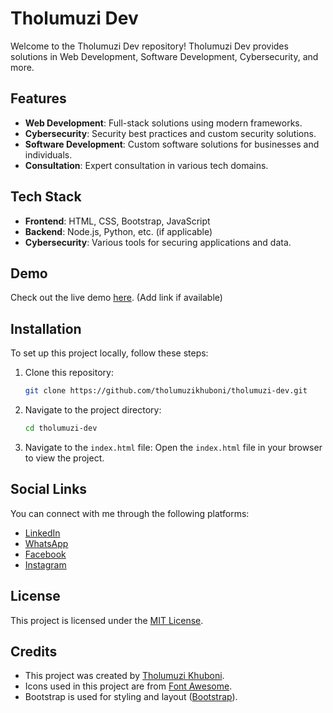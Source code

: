 # Tholumuzi Dev

Welcome to the Tholumuzi Dev repository! Tholumuzi Dev provides solutions in Web Development, Software Development, Cybersecurity, and more.

## Features

- **Web Development**: Full-stack solutions using modern frameworks.
- **Cybersecurity**: Security best practices and custom security solutions.
- **Software Development**: Custom software solutions for businesses and individuals.
- **Consultation**: Expert consultation in various tech domains.

## Tech Stack

- **Frontend**: HTML, CSS, Bootstrap, JavaScript
- **Backend**: Node.js, Python, etc. (if applicable)
- **Cybersecurity**: Various tools for securing applications and data.

## Demo

Check out the live demo [here](#). (Add link if available)

## Installation

To set up this project locally, follow these steps:

1. Clone this repository:
   ```bash
   git clone https://github.com/tholumuzikhuboni/tholumuzi-dev.git
   
2. Navigate to the project directory:
   ```bash
   cd tholumuzi-dev

3. Navigate to the `index.html` file:
   Open the `index.html` file in your browser to view the project.

## Social Links

You can connect with me through the following platforms:

- [LinkedIn](https://www.linkedin.com/in/tholumuzikhuboni)
- [WhatsApp](https://wa.me/27608941029)
- [Facebook](https://www.facebook.com/no.php?id=61560262494384)
- [Instagram](https://www.instagram.com/tholumuzikhuboni)

## License

This project is licensed under the [MIT License](LICENSE).

## Credits

- This project was created by [Tholumuzi Khuboni](https://www.tholumuzi.co.za).
- Icons used in this project are from [Font Awesome](https://fontawesome.com).
- Bootstrap is used for styling and layout ([Bootstrap](https://getbootstrap.com)).
